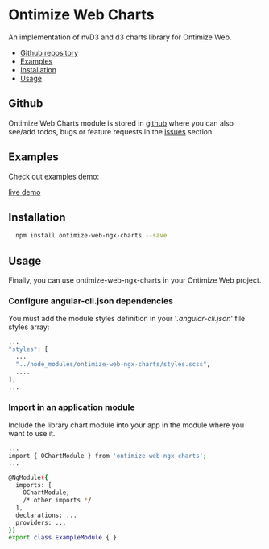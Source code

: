 # Ontimize Web Charts

An implementation of nvD3 and d3 charts library for Ontimize Web.


* [Github repository](#github)
* [Examples](#examples)
* [Installation](#installation)
* [Usage](#usage)

## Github
Ontimize Web Charts module is stored in [github](https://github.com/OntimizeWeb/ontimize-web-ngx-charts) where you can also see/add todos, bugs or feature requests in the [issues](https://github.com/OntimizeWeb/ontimize-web-ngx-charts/issues) section.

## Examples

Check out examples demo:
<div>
  <a href="https://ontimizeweb.github.io/ontimize-web-ngx-charts" target="_blank" class="btn btn--success">
    <i class="fa fa-play"></i>
    live demo
  </a>
</div>


## Installation

```bash
  npm install ontimize-web-ngx-charts --save
```

## Usage

Finally, you can use ontimize-web-ngx-charts in your Ontimize Web project.

### Configure angular-cli.json dependencies

You must add the module styles definition in your '*.angular-cli.json*' file styles array:

```bash
...
"styles": [
  ...
  "../node_modules/ontimize-web-ngx-charts/styles.scss",
  ....
],
...
```

### Import in an application module

Include the library chart module into your app in the module where you want to use it.

```bash
...
import { OChartModule } from 'ontimize-web-ngx-charts';
...

@NgModule({
  imports: [
    OChartModule,
    /* other imports */
  ],
  declarations: ...
  providers: ...
})
export class ExampleModule { }
```